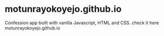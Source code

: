 # motunrayokoyejo.github.io

Confession app built with vanilla Javascript, HTML and CSS. check it here motunrayokoyejo.github.io
